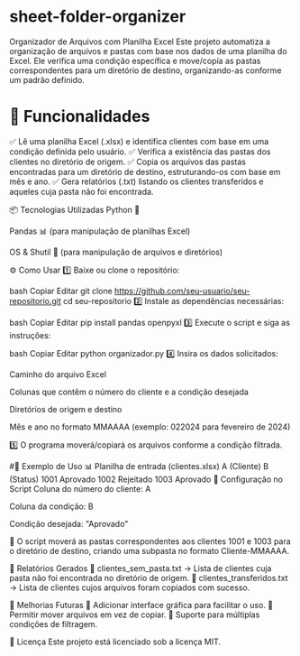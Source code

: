 # sheet-folder-organizer
Organizador de Arquivos com Planilha Excel
Este projeto automatiza a organização de arquivos e pastas com base nos dados de uma planilha do Excel. Ele verifica uma condição específica e move/copía as pastas correspondentes para um diretório de destino, organizando-as conforme um padrão definido.

# 🚀 Funcionalidades
✅ Lê uma planilha Excel (.xlsx) e identifica clientes com base em uma condição definida pelo usuário.
✅ Verifica a existência das pastas dos clientes no diretório de origem.
✅ Copia os arquivos das pastas encontradas para um diretório de destino, estruturando-os com base em mês e ano.
✅ Gera relatórios (.txt) listando os clientes transferidos e aqueles cuja pasta não foi encontrada.

📦 Tecnologias Utilizadas
Python 🐍

Pandas 📊 (para manipulação de planilhas Excel)

OS & Shutil 📂 (para manipulação de arquivos e diretórios)

⚙️ Como Usar
1️⃣ Baixe ou clone o repositório:

bash
Copiar
Editar
git clone https://github.com/seu-usuario/seu-repositorio.git
cd seu-repositorio
2️⃣ Instale as dependências necessárias:

bash
Copiar
Editar
pip install pandas openpyxl
3️⃣ Execute o script e siga as instruções:

bash
Copiar
Editar
python organizador.py
4️⃣ Insira os dados solicitados:

Caminho do arquivo Excel

Colunas que contêm o número do cliente e a condição desejada

Diretórios de origem e destino

Mês e ano no formato MMAAAA (exemplo: 022024 para fevereiro de 2024)

5️⃣ O programa moverá/copiará os arquivos conforme a condição filtrada.

#📑 Exemplo de Uso
📊 Planilha de entrada (clientes.xlsx)
A (Cliente)	B (Status)
1001	Aprovado
1002	Rejeitado
1003	Aprovado
🎯 Configuração no Script
Coluna do número do cliente: A

Coluna da condição: B

Condição desejada: "Aprovado"

📂 O script moverá as pastas correspondentes aos clientes 1001 e 1003 para o diretório de destino, criando uma subpasta no formato Cliente-MMAAAA.

📜 Relatórios Gerados
📌 clientes_sem_pasta.txt → Lista de clientes cuja pasta não foi encontrada no diretório de origem.
📌 clientes_transferidos.txt → Lista de clientes cujos arquivos foram copiados com sucesso.

📌 Melhorias Futuras
🔹 Adicionar interface gráfica para facilitar o uso.
🔹 Permitir mover arquivos em vez de copiar.
🔹 Suporte para múltiplas condições de filtragem.

📝 Licença
Este projeto está licenciado sob a licença MIT.

